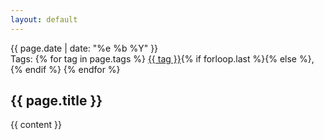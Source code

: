 ```yaml
---
layout: default
---
```


<article class="post">
    <aside class="article-tags-header">
        <time datetime="{{ page.date }}" itemprop="datePublished">{{ page.date | date: "%e %b %Y" }}</time>
        <div>
            Tags:
            {% for tag in page.tags %}
                <a href="/blog/tags.html#{{ tag | replace: ' ', '-' }}">{{ tag }}</a>{% if forloop.last %}{% else %},{% endif %}
            {% endfor %}
        </div>
    </aside>
    <h1>{{ page.title }}</h1>
    {{ content }}
</article>